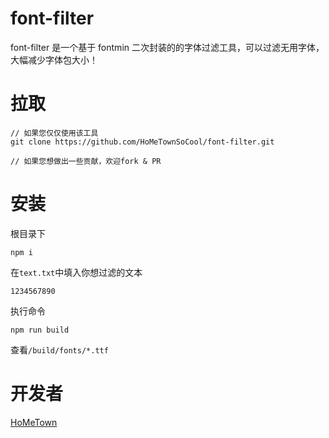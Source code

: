 # font-filter

font-filter 是一个基于 fontmin 二次封装的的字体过滤工具，可以过滤无用字体，大幅减少字体包大小！

# 拉取

```
// 如果您仅仅使用该工具
git clone https://github.com/HoMeTownSoCool/font-filter.git

// 如果您想做出一些贡献，欢迎fork & PR
```

# 安装

根目录下

```
npm i
```

在`text.txt`中填入你想过滤的文本

```
1234567890
```

执行命令

```
npm run build
```

查看`/build/fonts/*.ttf`

# 开发者

[HoMeTown](https://juejin.cn/user/4116184668057390)
